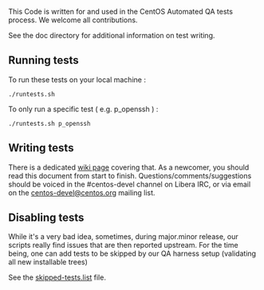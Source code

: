 This Code is written for and used in the CentOS Automated QA tests process. We welcome all contributions.

See the doc directory for additional information on test writing.

## Running tests

To run these tests on your local machine :
```
./runtests.sh
```

To only run a specific test ( e.g. p_openssh ) : 
```
./runtests.sh p_openssh
```
## Writing tests

There is a dedicated [wiki page](http://wiki.centos.org/QaWiki/AutomatedTests/WritingTests/t_functional) covering that. As a newcomer, you should read this document from start to finish. 
Questions/comments/suggestions should be voiced in the #centos-devel channel on Libera IRC, or via email on the centos-devel@centos.org mailing list.

## Disabling tests

While it's a very bad idea, sometimes, during major.minor release, our scripts really find issues that are then reported upstream.
For the time being, one can add tests to be skipped by our QA harness setup (validating all new installable trees)

See the [skipped-tests.list](skipped-tests.list) file.
